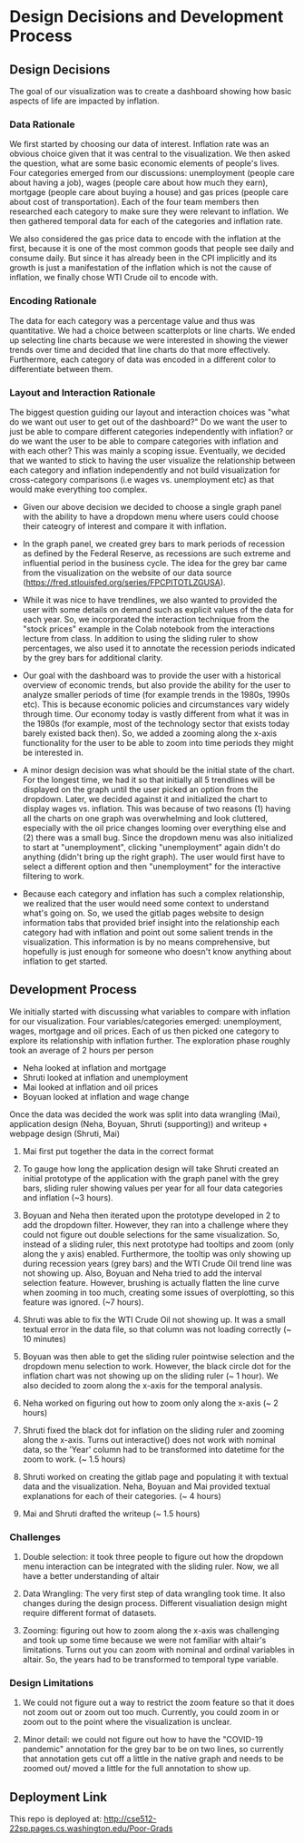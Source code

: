 # Design Decisions and Development Process

## Design Decisions

The goal of our visualization was to create a dashboard showing how basic aspects of life are impacted by inflation. 

### Data Rationale

We first started by choosing our data of interest. Inflation rate was an obvious choice given that it was central to the visualization. We then asked the question, what are some basic economic elements of people's lives. Four categories emerged from our discussions: unemployment (people care about having a job), wages (people care about how much they earn), mortgage (people care about buying a house) and gas prices (people care about cost of transportation). Each of the four team members then researched each category to make sure they were relevant to inflation. We then gathered temporal data for each of the categories and inflation rate. 

We also considered the gas price data to encode with the inflation at the first, because it is one of the most common goods that people see daily and consume daily. But since it has already been in the CPI implicitly and its growth is just a manifestation of the inflation which is not the cause of inflation, we finally chose WTI Crude oil to encode with.

### Encoding Rationale

The data for each category was a percentage value and thus was quantitative. We had a choice between scatterplots or line charts. We ended up selecting line charts because we were interested in showing the viewer trends over time and decided that line charts do that more effectively. Furthermore, each category of data was encoded in a different color to differentiate between them. 

### Layout and Interaction Rationale

The biggest question guiding our layout and interaction choices was "what do we want out user to get out of the dashboard?" Do we want the user to just be able to compare different categories independently with inflation? or do we want the user to be able to compare categories with inflation and with each other? This was mainly a scoping issue. Eventually, we decided that we wanted to stick to having the user visualize the relationship between each category and inflation independently and not build visualization for cross-category comparisons (i.e wages vs. unemployment etc) as that would make everything too complex.

- Given our above decision we decided to choose a single graph panel with the ability to have a dropdown menu where users could choose their cateogry of interest and compare it with inflation. 

- In the graph panel, we created grey bars to mark periods of recession as defined by the Federal Reserve, as recessions are such extreme and influential period in the business cycle. The idea for the grey bar came from the visualization on the website of our data source (https://fred.stlouisfed.org/series/FPCPITOTLZGUSA). 

- While it was nice to have trendlines, we also wanted to provided the user with some details on demand such as explicit values of the data for each year. So, we incorporated the interaction technique from the "stock prices" example in the Colab notebook from the interactions lecture from class. In addition to using the sliding ruler to show percentages, we also used it to annotate the recession periods indicated by the grey bars for additional clarity. 

- Our goal with the dashboard was to provide the user with a historical overview of economic trends, but also provide the ability for the user to analyze smaller periods of time (for example trends in the 1980s, 1990s etc). This is because economic policies and circumstances vary widely through time. Our economy today is vastly different from what it was in the 1980s (for example, most of the technology sector that exists today barely existed back then). So, we added a zooming along the x-axis functionality for the user to be able to zoom into time periods they might be interested in. 

- A minor design decision was what should be the initial state of the chart. For the longest time, we had it so that initially all 5 trendlines will be displayed on the graph until the user picked an option from the dropdown. Later, we decided against it and initialized the chart to display wages vs. inflation. This was because of two reasons (1) having all the charts on one graph was overwhelming and look cluttered, especially with the oil price changes looming over everything else and (2) there was a small bug. Since the dropdown menu was also initialized to start at "unemployment", clicking "unemployment" again didn't do anything (didn't bring up the right graph). The user would first have to select a different option and then "unemployment" for the interactive filtering to work.  

- Because each category and inflation has such a complex relationship, we realized that the user would need some context to understand what's going on. So, we used the gitlab pages website to design information tabs that provided brief insight into the relationship each category had with inflation and point out some salient trends in the visualization. This information is by no means comprehensive, but hopefully is just enough for someone who doesn't know anything about inflation to get started. 

## Development Process

We initially started with discussing what variables to compare with inflation for our visualization. Four variables/categories emerged: unemployment, wages, mortgage and oil prices. Each of us then picked one category to explore its relationship with inflation further. The exploration phase roughly took an average of 2 hours per person

- Neha looked at inflation and mortgage
- Shruti looked at inflation and unemployment
- Mai looked at inflation and oil prices
- Boyuan looked at inflation and wage change

Once the data was decided the work was split into data wrangling (Mai), application design (Neha, Boyuan, Shruti (supporting)) and writeup + webpage design (Shruti, Mai)


1. Mai first put together the data in the correct format 

2. To gauge how long the application design will take Shruti created an initial prototype of the application with the graph panel with the grey bars, sliding ruler showing values per  year for all four data categories and inflation (~3 hours). 

3. Boyuan and Neha then iterated upon the prototype developed in 2 to add the dropdown filter. However, they ran into a challenge where they could not figure out double selections for the same visualization. So, instead of a sliding ruler, this next prototype had tooltips and zoom (only along the y axis) enabled. Furthermore, the tooltip was only showing up during recession years (grey bars) and the WTI Crude Oil trend line was not showing up. Also, Boyuan and Neha tried to add the interval selection feature. However, brushing is actually flatten the line curve when zooming in too much, creating some issues of overplotting, so this feature was ignored. (~7 hours).

4. Shruti was able to fix the WTI Crude Oil not showing up. It was a small textual error in the data file, so that column was not loading correctly (~ 10 minutes)

5. Boyuan was then able to get the sliding ruler pointwise selection and the dropdown menu selection to work. However, the black circle dot for the inflation chart was not showing up on the sliding ruler (~ 1 hour). We also decided to zoom along the x-axis for the temporal analysis.

6. Neha worked on figuring out how to zoom only along the x-axis (~ 2 hours)

7. Shruti fixed the black dot for inflation on the sliding ruler and zooming along the x-axis. Turns out interactive() does not work with nominal data, so the 'Year' column had to be transformed into datetime for the zoom to work. (~ 1.5 hours)

8. Shruti worked on creating the gitlab page and populating it with textual data and the visualization. Neha, Boyuan and Mai provided textual explanations for each of their categories. (~ 4 hours)

9. Mai and Shruti drafted the writeup (~ 1.5 hours)

### Challenges 

1. Double selection: it took three people to figure out how the dropdown menu interaction can be integrated with the sliding ruler. Now, we all have a better understanding of altair

2. Data Wrangling: The very first step of data wrangling took time. It also changes during the design process. Different visualiation design might require different format of datasets.

3. Zooming: figuring out how to zoom along the x-axis was challenging and took up some time because we were not familiar with altair's limitations. Turns out you can zoom with nominal and ordinal variables in altair. So, the years had to be transformed to temporal type variable. 

### Design Limitations

1. We could not figure out a way to restrict the zoom feature so that it does not zoom out or zoom out too much. Currently, you could zoom in or zoom out to the point where the visualization is unclear. 

2. Minor detail: we could not figure out how to have the "COVID-19 pandemic" annotation for the grey bar to be on two lines, so currently that annotation gets cut off a little in the native graph and needs to be zoomed out/ moved a little for the full annotation to show up.
 

## Deployment Link

This repo is deployed at: http://cse512-22sp.pages.cs.washington.edu/Poor-Grads
